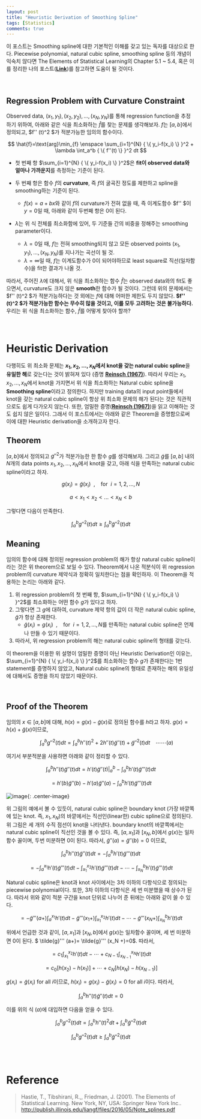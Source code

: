 ```yaml
---
layout: post
title: "Heuristic Derivation of Smoothing Spline"
tags: [Statistics]
comments: true
---
```


이 포스트는 Smoothing spline에 대한 기본적인 이해를 갖고 있는 독자를 대상으로 한다. Piecewise polynomial, natural cubic spline, smoothing spline 등의 개념이 익숙치 않다면 The Elements of Statistical Learning의 Chapter 5.1 ~ 5.4, 혹은 이를 정리한 나의 포스트(**[Link](https://lee-jaejoon.github.io/ESL-5/)**)를 참고하면 도움이 될 것이다.  
<br>
<br>
## Regression Problem with Curvature Constraint

Observed data, $(x_1,y_1),(x_2,y_2),...,(x_N,y_N)$를 통해 regression function을 추정하기 위하여, 아래와 같은 식을 최소화하는 $\hat{f}$를 찾는 문제를 생각해보자. $f$는 $[a,b]$에서 정의되고, $f'' (t)^2 $가 적분가능한 임의의 함수이다.

$$
\hat{f}=\text{arg}\min_{f} \enspace \sum_{i=1}^{N} { \{ y_i-f(x_i) \} }^2 + \lambda \int_a^b { \{ f''(t) \} }^2 dt
$$

 * 첫 번째 항 $\sum_{i=1}^{N} { \{ y_i-f(x_i) \} }^2$은 **fit이 observed data와 얼마나 가까운지**를 측정하는 기준이 된다.

 * 두 번째 항은 함수 $f$의 **curvature**, 즉 $f$의 굴곡진 정도를 제한하고 spline을 smoothing하는 기준이 된다.
	 * $f(x)=a+bx$와 같이 $f$의 curvature가 전혀 없을 때, 즉 이계도함수 $f'' $이 $y=0$일 때, 아래와 같이 두번째 항은 0이 된다.

 * $\lambda$는 위 식 전체를 최소화함에 있어, 두 기준들 간의 비중을 정해주는 smoothing parameter이다.
	 * $\lambda=0$일 때, $f$는 전혀 smoothing되지 않고 모든 observed points $(x_1,y_1),...,(x_N,y_N)$를 지나가는 곡선이 될 것.
	 * $\lambda=\infty$일 때, $f$는 이계도함수가 $0$이 되어야하므로 least square로 직선(일차함수)을 fit한 결과가 나올 것.

따라서, 주어진 $\lambda$에 대해서, 위 식을 최소화하는 함수 $\hat{f}$는 observed data와의 fit도 좋으면서, curvature도 크지 않은 **smooth**한 함수가 될 것이다. 그런데 위의 문제에서는 $f'' (t)^2 $가 적분가능하다는 것 외에는 $f$에 대해 어떠한 제한도 두지 않았다. **$f'' (t)^2 $가 적분가능한 함수는 무수히 많을 것이고, 이를 모두 고려하는 것은 불가능하다.** 우리는 위 식을 최소화하는 함수, $\hat{f}$를 어떻게 찾아야 할까?  
<br>
<br>

# Heuristic Derivation

다행히도 위 최소화 문제는 **$x_1,x_2, ...,x_N$에서 knot을 갖는 natural cubic spline**을 **유일한 해**로 갖는다는 것이 밝혀져 있다 (증명 **[Reinsch (1967)](https://link.springer.com/content/pdf/10.1007/BF02162161.pdf)**). 따라서 우리는 $x_1,x_2, ...,x_N$에서 knot을 가지면서 위 식을 최소화하는 Natural cubic spline을 **Smoothing spline**이라고 정의한다. 하지만 training data의 input point들에서 knot을 갖는 natural cubic spline이 항상 위 최소화 문제의 해가 된다는 것은 직관적으로도 쉽게 다가오지 않는다. 또한, 엄밀한 증명(**[Reinsch (1967)](https://link.springer.com/content/pdf/10.1007/BF02162161.pdf)**)을 읽고 이해하는 것도 쉽지 않은 일이다. 그래서 이 포스트에서는 아래와 같은 Theorem을 증명함으로써 이에 대한 Heuristic derivation을 소개하고자 한다.  

## Theorem
$[a,b]$에서 정의되고 $g'' ^2$가 적분가능한 한 함수 $g$를 생각해보자. 그리고 $\tilde{g}$를 $[a,b]$ 내의 $N$개의 data points $x_1, x_2, ..., x_N$에서 knot을 갖고, 아래 식을 만족하는 natural cubic spline이라고 하자.

$$
g(x_i)=\tilde{g}(x_i) \enspace , \enspace \enspace \text{for} \enspace  i=1,2,...,N
$$

$$
a < x_1 < x_2 < ...< x_N < b
$$

그렇다면 다음이 만족한다.

$$
\int_a^b g''^2(t)dt \ge \int_a^b \tilde{g}''^2 (t)dt
$$

## Meaning

임의의 함수에 대해 정의된 regression problem의 해가 항상 natural cubic spline이라는 것은 위 theorem으로 보일 수 있다. Theorem에서 나온 적분식이 위 regression problem의 curvature 제약식과 정확히 일치한다는 점을 확인하자. 이 Theorem을 적용하는 논리는 아래와 같다.  
  
 1. 위 regression problem의 첫 번째 항, $\sum_{i=1}^{N} { \{ y_i-f(x_i) \} }^2$를 최소화하는 어떤 함수 $g$가 있다고 하자.
 2. 그렇다면 그 $g$에 대하여, curvature 제약 항의 값이 더 작은 natural cubic spline, $\tilde{g}$가 항상 존재한다.
	 * $\tilde{g}(x_i)=g(x_i)\enspace , \enspace \enspace \text{for} \enspace  i=1,2,...,N$를 만족하는 natural cubic spline은 언제나 만들 수 있기 때문이다.
 3. 따라서, 위 regression problem의 해는 natural cubic spline의 형태를 갖는다.  
  
이 theorem을 이용한 위 설명이 엄밀한 증명이 아닌 Heuristic Derivation인 이유는, $\sum_{i=1}^{N} { \{ y_i-f(x_i) \} }^2$를 최소화하는 함수 $g$가 존재한다는 1번 statement를 증명하지 않았고, Natural cubic spline의 형태로 존재하는 해의 유일성에 대해서도 증명을 하지 않았기 때문이다.  

<br>

## Proof of the Theorem
임의의 $x \in [a,b]$에 대해, $h(x)=g(x)-\tilde{g}(x)$로 정의된 함수를 $h$라고 하자. $g(x)=h(x)+\tilde{g}(x)$이므로,

$$
\enspace \enspace \enspace \enspace \int_a^b g''^2(t)dt = \int_a^b h''(t)^2+2 h''(t) \tilde{g}''(t)+\tilde{g}''^2(t) dt \enspace \enspace \cdots \cdots(a)
$$

여기서 부분적분을 사용하면 아래와 같이 정리할 수 있다.

$$
\int_a^b h''(t) \tilde{g}''(t) dt = \left. h'(t) \tilde{g}''(t) \right|_{a}^{b} - \int_a^b h'(t) \tilde{g}'''(t) dt
$$

$$
= h'(b) \tilde{g}''(b) -h'(a) \tilde{g}''(a) - \int_a^b h'(t) \tilde{g}'''(t) dt
$$

![image](https://user-images.githubusercontent.com/45325895/52011282-df76e800-251a-11e9-9bc0-8576a1459140.png){: .center-image}

위 그림의 예에서 볼 수 있듯이, natural cubic spline은 boundary knot (가장 바깥쪽에 있는 knot. 즉, $x_1,x_N$)의 바깥에서는 직선인(linear한) cubic spline으로 정의된다. 위 그림은 세 개의 수직 점선이 knot을 나타낸다. boundary knot의 바깥쪽에서는 natural cubic spline이 직선인 것을 볼 수 있다. 즉,  $[a,x_1]$과 $[x_N,b]$에서 $g(x)$는 일차함수 꼴이며, 두번 미분하면 0이 된다. 따라서, $\tilde{g}'' (a)=\tilde{g}'' (b)=0$ 이므로,

$$
\int_a^b h''(t) \tilde{g}''(t) dt = - \int_a^b h'(t) \tilde{g}'''(t) dt
$$

$$
= - \int_a^{x_1} h'(t) \tilde{g}'''(t) dt - \int_{x_1}^{x_2} h'(t) \tilde{g}'''(t) dt - \cdots - \int_{x_N}^{b} h'(t) \tilde{g}'''(t) dt
$$

Natural cubic spline은 knot과 knot 사이에서는 3차 이하의 다항식으로 정의되는 piecewise polynomial이다. 또한, 3차 이하의 다항식은 세 번 미분했을 때 상수가 된다. 따라서 위와 같이 적분 구간을 knot 단위로 나누어 준 뒤에는 아래와 같이 쓸 수 있다.

$$
= - \tilde{g}'''(a+)\int_a^{x_1} h'(t)  dt - \tilde{g}'''(x_1 +) \int_{x_1}^{x_2} h'(t) dt - \cdots - \tilde{g}'''(x_N +)\int_{x_N}^{b} h'(t) dt
$$

위에서 언급한 것과 같이, $[a,x_1]$과 $[x_N,b]$에서 $g(x)$는 일차함수 꼴이며, 세 번 미분하면 0이 된다. $ \tilde{g}''' (a+)= \tilde{g}''' (x_N +)=0$. 따라서,

$$
= c_1 \int_{x_1}^{x_2} h'(t) dt - \cdots +c_{N-1} \int_{x_{N-1}}^{x_N} h'(t) dt
$$

$$
= c_0[h(x_2)-h(x_1)]+ \cdots +c_N [h(x_N)-h(x_{N-1})]
$$

$g(x_i)=\tilde{g}(x_i)$ for all $i$이므로, $h(x_i)=g(x_i)-\tilde{g}(x_i)=0$ for all $i$이다. 따라서,

$$
\int_a^b h''(t) \tilde{g}''(t) dt = 0
$$

이를 위의 식 $(a)$에 대입하면 다음을 얻을 수 있다.

$$
\int_a^b g''^2(t)dt = \int_a^b h''(t)^2 dt + \int_a^b  \tilde{g}''^2(t) dt
$$

$$
\int_a^b g''^2(t)dt \ge \int_a^b  \tilde{g}''^2(t) dt
$$

<br>
<br>

# Reference
> Hastie, T., Tibshirani, R.,, Friedman, J. (2001). The Elements of Statistical Learning. New York, NY, USA: Springer New York Inc..  
> http://publish.illinois.edu/liangf/files/2016/05/Note_splines.pdf

